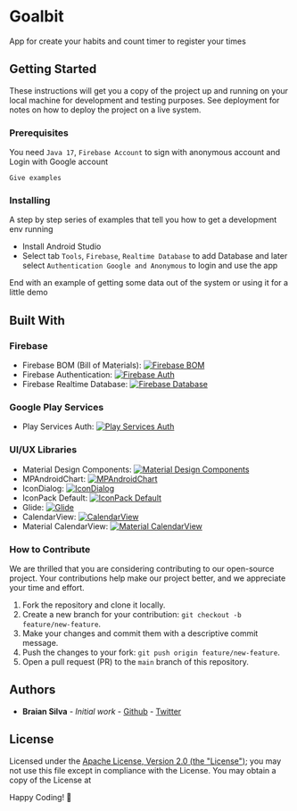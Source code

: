 # Goalbit

App for create your habits and count timer to register your times

## Getting Started

These instructions will get you a copy of the project up and running on your local machine for development and testing purposes. See deployment for notes on how to deploy the project on a live system.

### Prerequisites

You need `Java 17`, `Firebase Account` to sign with anonymous account and Login with Google account

```
Give examples
```

### Installing

A step by step series of examples that tell you how to get a development env running

* Install Android Studio
* Select tab `Tools`, `Firebase`, `Realtime Database` to add Database and later select `Authentication Google and Anonymous` to login and use the app


End with an example of getting some data out of the system or using it for a little demo

## Built With

### Firebase
- Firebase BOM (Bill of Materials): [![Firebase BOM](https://img.shields.io/badge/Firebase%20BOM-32.7.1-brightgreen)](https://github.com/firebase/firebase-android-sdk/releases/tag/bom-32.7.1)
- Firebase Authentication: [![Firebase Auth](https://img.shields.io/badge/Firebase%20Auth-22.3.1-brightgreen)](https://github.com/firebase/firebase-android-sdk/releases/tag/auth-22.3.1)
- Firebase Realtime Database: [![Firebase Database](https://img.shields.io/badge/Firebase%20Database-20.3.0-brightgreen)](https://github.com/firebase/firebase-android-sdk/releases/tag/database-20.3.0)

### Google Play Services
- Play Services Auth: [![Play Services Auth](https://img.shields.io/badge/Play%20Services%20Auth-20.7.0-brightgreen)](https://developers.google.com/android/guides/releases#november_2022)

### UI/UX Libraries
- Material Design Components: [![Material Design Components](https://img.shields.io/badge/Material%20Design%20Components-1.11.0-brightgreen)](https://github.com/material-components/material-components-android/releases/tag/1.11.0)
- MPAndroidChart: [![MPAndroidChart](https://img.shields.io/badge/MPAndroidChart-v3.1.0-brightgreen)](https://github.com/PhilJay/MPAndroidChart/releases/tag/v3.1.0)
- IconDialog: [![IconDialog](https://img.shields.io/badge/IconDialog-3.3.0-brightgreen)](https://github.com/maltaisn/icondialog/releases/tag/3.3.0)
- IconPack Default: [![IconPack Default](https://img.shields.io/badge/IconPack%20Default-1.1.0-brightgreen)](https://github.com/maltaisn/iconpack-default/releases/tag/1.1.0)
- Glide: [![Glide](https://img.shields.io/badge/Glide-4.16.0-brightgreen)](https://github.com/bumptech/glide/releases/tag/v4.16.0)
- CalendarView: [![CalendarView](https://img.shields.io/badge/CalendarView-2.4.1-brightgreen)](https://github.com/KizitoNwose/CalendarView/releases/tag/2.4.1)
- Material CalendarView: [![Material CalendarView](https://img.shields.io/badge/Material%20CalendarView-2.0.1-brightgreen)](https://github.com/prolificinteractive/material-calendarview/releases/tag/2.0.1)

### How to Contribute

We are thrilled that you are considering contributing to our open-source project. Your contributions help make our project better, and we appreciate your time and effort.

1. Fork the repository and clone it locally.
2. Create a new branch for your contribution: `git checkout -b feature/new-feature`.
3. Make your changes and commit them with a descriptive commit message.
4. Push the changes to your fork: `git push origin feature/new-feature`.
5. Open a pull request (PR) to the `main` branch of this repository.
## Authors

* **Braian Silva** - *Initial work* - [Github](https://github.com/BraianS) - [Twitter](https://twitter.com/braiancode)

## License

Licensed under the [Apache License, Version 2.0 (the "License")](LICENSE.md);
you may not use this file except in compliance with the License.
You may obtain a copy of the License at

Happy Coding! 🚀
